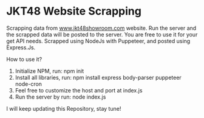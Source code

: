 # JKT48 Website Scrapping

Scrapping data from www.jkt48showroom.com website. Run the server and the scrapped data will be posted to the server. You are free to use it for your get API needs. Scrapped using NodeJs with Puppeteer, and posted using Express.Js.

How to use it?
1. Initialize NPM, run: npm init
2. Install all libraries, run: npm install express body-parser puppeteer node-cron
3. Feel free to customize the host and port at index.js
4. Run the server by run: node index.js

I will keep updating this Repository, stay tune!
